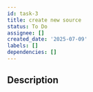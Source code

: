```yaml
---
id: task-3
title: create new source
status: To Do
assignee: []
created_date: '2025-07-09'
labels: []
dependencies: []
---
```


## Description
